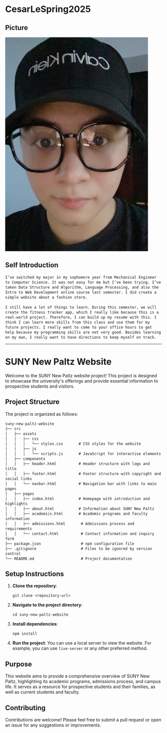# CesarLeSpring2025

## Picture
![Image](./no-framework/suny-new-paltz-website/src/pages/images/image1.png)


## Self Introduction

    I’ve switched my major in my sophomore year from Mechanical Engineer to Computer Science. It was not easy for me but I’ve been trying. I’ve taken Data Structure and Algorithm, Language Processing, and also the Intro to Web Development online course last semester. I did create a simple website about a fashion store. 

	I still have a lot of things to learn. During this semester, we will create the fitness tracker app, which I really like because this is a real-world project. Therefore, I can build up my resume with this. I think I can learn more skills from this class and use them for my future projects. I really want to come to your office hours to get help because my programming skills are not very good. Besides learning on my own, I really want to have directions to keep myself on track.

---
# SUNY New Paltz Website

Welcome to the SUNY New Paltz website project! This project is designed to showcase the university's offerings and provide essential information to prospective students and visitors.

## Project Structure

The project is organized as follows:

```
suny-new-paltz-website
├── src
│   ├── assets
│   │   ├── css
│   │   │   └── styles.css       # CSS styles for the website
│   │   ├── js
│   │   │   └── scripts.js       # JavaScript for interactive elements
│   ├── components
│   │   ├── header.html          # Header structure with logo and title
│   │   ├── footer.html          # Footer structure with copyright and social links
│   │   └── navbar.html          # Navigation bar with links to main pages
│   ├── pages
│   │   ├── index.html           # Homepage with introduction and highlights
│   │   ├── about.html           # Information about SUNY New Paltz
│   │   ├── academics.html       # Academic programs and faculty information
│   │   ├── admissions.html       # Admissions process and requirements
│   │   └── contact.html          # Contact information and inquiry form
├── package.json                  # npm configuration file
├── .gitignore                    # Files to be ignored by version control
└── README.md                     # Project documentation
```

## Setup Instructions

1. **Clone the repository**: 
   ```
   git clone <repository-url>
   ```

2. **Navigate to the project directory**:
   ```
   cd suny-new-paltz-website
   ```

3. **Install dependencies**:
   ```
   npm install
   ```

4. **Run the project**:
   You can use a local server to view the website. For example, you can use `live-server` or any other preferred method.

## Purpose

This website aims to provide a comprehensive overview of SUNY New Paltz, highlighting its academic programs, admissions process, and campus life. It serves as a resource for prospective students and their families, as well as current students and faculty.

## Contributing

Contributions are welcome! Please feel free to submit a pull request or open an issue for any suggestions or improvements.
